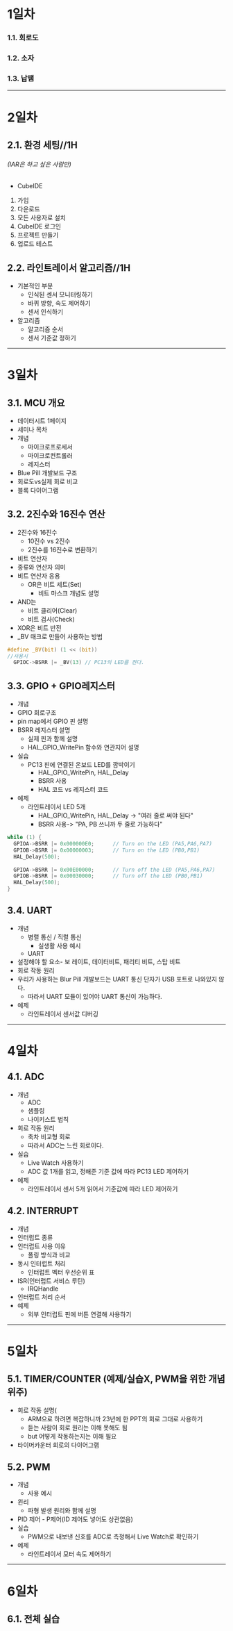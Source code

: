 # 1일차
### 1.1. 회로도
### 1.2. 소자
### 1.3. 납땜


***
# 2일차
## 2.1. 환경 세팅//1H
###### (IAR은 하고 싶은 사람만)
- CubeIDE
1. 가입
2. 다운로드
3. 모든 사용자로 설치
4. CubeIDE 로그인
5. 프로젝트 만들기
6. 업로드 테스트


## 2.2. 라인트레이서 알고리즘//1H
- 기본적인 부분
  - 인식된 센서 모니터링하기
  - 바퀴 방향, 속도 제어하기
  - 센서 인식하기
- 알고리즘
  - 알고리즘 순서
  - 센서 기준값 정하기


***
# 3일차
## 3.1. MCU 개요
- 데이터시트 1페이지
- 세미나 목차
- 개념
  - 마이크로프로세서
  - 마이크로컨트롤러
  - 레지스터
- Blue Pill 개발보드 구조
- 회로도vs실제 회로 비교
- 블록 다이어그램

## 3.2. 2진수와 16진수 연산
- 2진수와 16진수
  - 10진수 vs 2진수
  - 2진수를 16진수로 변환하기
- 비트 연산자
- 종류와 연산자 의미
- 비트 연산자 응용
  - OR은 비트 세트(Set)
    - 비트 마스크 개념도 설명
- AND는
  - 비트 클리어(Clear)
  - 비트 검사(Check)
- XOR은 비트 반전
- _BV 매크로 만들어 사용하는 방법
```c
#define _BV(bit) (1 << (bit))
//사용시
  GPIOC->BSRR |= _BV(13) // PC13의 LED를 켠다.
```

## 3.3. GPIO + GPIO레지스터
- 개념
- GPIO 회로구조
- pin map에서 GPIO 핀 설명
- BSRR 레지스터 설명
  - 실제 핀과 함께 설명
  - HAL_GPIO_WritePin 함수와 연관지어 설명
- 실습
  - PC13 핀에 연결된 온보드 LED를 깜박이기
    - HAL_GPIO_WritePin, HAL_Delay
    - BSRR 사용
    - HAL 코드 vs 레지스터 코드
- 예제
  - 라인트레이서 LED 5개
    - HAL_GPIO_WritePin, HAL_Delay -> "여러 줄로 써야 된다"
    - BSRR 사용-> "PA, PB 쓰니까 두 줄로 가능하다"
```c
while (1) {
  GPIOA->BSRR |= 0x000000E0;      // Turn on the LED (PA5,PA6,PA7)
  GPIOB->BSRR |= 0x00000003;      // Turn on the LED (PB0,PB1)
  HAL_Delay(500);
  
  GPIOA->BSRR |= 0x00E00000;      // Turn off the LED (PA5,PA6,PA7)
  GPIOB->BSRR |= 0x00030000;      // Turn off the LED (PB0,PB1)
  HAL_Delay(500);
}
```
## 3.4. UART
- 개념
  - 병렬 통신 / 직렬 통신
    - 실생활 사용 예시
  - UART
- 설정해야 할 요소- 보 레이트, 데이터비트, 패리티 비트, 스탑 비트
- 회로 작동 원리
- 우리가 사용하는 Blur Pill 개발보드는 UART 통신 단자가 USB 포트로 나와있지 않다.
  - 따라서 UART 모듈이 있어야 UART 통신이 가능하다.
- 예제
  - 라인트레이서 센서값 디버깅


***
# 4일차
## 4.1. ADC
- 개념
  - ADC
  - 샘플링
  - 나이키스트 법칙
- 회로 작동 원리
  - 축차 비교형 회로
  - 따라서 ADC는 느린 회로이다.
- 실습
  - Live Watch 사용하기
  - ADC 값 1개를 읽고, 정해준 기준 값에 따라 PC13 LED 제어하기
- 예제
  - 라인트레이서 센서 5개 읽어서 기준값에 따라 LED 제어하기

## 4.2. INTERRUPT
- 개념
- 인터럽트 종류
- 인터럽트 사용 이유
  - 폴링 방식과 비교
- 동시 인터럽트 처리
  - 인터럽트 벡터 우선순위 표
- ISR(인터럽트 서비스 루틴)
  - IRQHandle
- 인터럽트 처리 순서
- 예제
  - 외부 인터럽트 핀에 버튼 연결해 사용하기

***
# 5일차
## 5.1. TIMER/COUNTER (예제/실습X, PWM을 위한 개념위주)
- 회로 작동 설명(
  - ARM으로 하려면 복잡하니까 23년에 한 PPT의 회로 그대로 사용하기
  - 듣는 사람이 회로 원리는 이해 못해도 됨
  - but 어떻게 작동하는지는 이해 필요
- 타이머카운터 회로의 다이어그램

## 5.2. PWM
- 개념
  - 사용 예시
- 윈리
  - 파형 발생 원리와 함께 설명
- PID 제어 - P제어(ID 제어도 넣어도 상관없음)
- 실습
  - PWM으로 내보낸 신호를 ADC로 측정해서 Live Watch로 확인하기
- 예제
  - 라인트레이서 모터 속도 제어하기


***
# 6일차
## 6.1. 전체 실습
